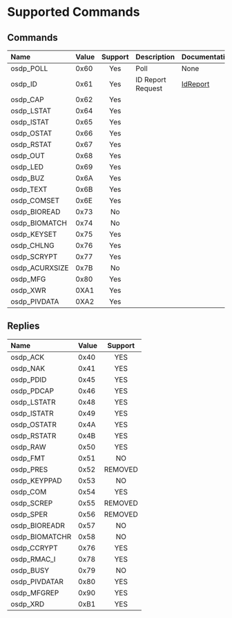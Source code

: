 # Supported Commands #

## Commands ##
| Name | Value | Support | Description | Documentation |
|:-----|:------|:-------:|:------------|:--------------|
| osdp_POLL      | 0x60 | Yes | Poll | None |
| osdp_ID        | 0x61 | Yes | ID Report Request | [IdReport](https://bytedreamer.github.io/OSDP.Net/html/html/M-OSDP.Net.ControlPanel.IdReport.htm) |
| osdp_CAP       | 0x62 | Yes | | |
| osdp_LSTAT     | 0x64 | Yes | | |
| osdp_ISTAT     | 0x65 | Yes | | |
| osdp_OSTAT     | 0x66 | Yes | | |
| osdp_RSTAT     | 0x67 | Yes | | |
| osdp_OUT       | 0x68 | Yes | | |
| osdp_LED       | 0x69 | Yes | | | 
| osdp_BUZ       | 0x6A | Yes | | |
| osdp_TEXT      | 0x6B | Yes | | |
| osdp_COMSET    | 0x6E | Yes | | |
| osdp_BIOREAD   | 0x73 | No  | | |
| osdp_BIOMATCH  | 0x74 | No  | | |
| osdp_KEYSET    | 0x75 | Yes | | |
| osdp_CHLNG     | 0x76 | Yes | | |
| osdp_SCRYPT    | 0x77 | Yes | | |
| osdp_ACURXSIZE | 0x7B | No  | | |
| osdp_MFG       | 0x80 | Yes | | |
| osdp_XWR       | 0XA1 | Yes | | |
| osdp_PIVDATA   | 0XA2 | Yes | | |

## Replies ##
| Name | Value | Support |
|:-----|:------|:-------:|
| osdp_ACK      | 0x40 | YES |
| osdp_NAK      | 0x41 | YES |
| osdp_PDID     | 0x45 | YES |
| osdp_PDCAP    | 0x46 | YES |
| osdp_LSTATR   | 0x48 | YES |
| osdp_ISTATR   | 0x49 | YES |
| osdp_OSTATR   | 0x4A | YES |
| osdp_RSTATR   | 0x4B | YES |
| osdp_RAW      | 0x50 | YES |
| osdp_FMT      | 0x51 | NO  |
| osdp_PRES     | 0x52 | REMOVED |
| osdp_KEYPPAD  | 0x53 | NO  |
| osdp_COM      | 0x54 | YES |
| osdp_SCREP    | 0x55 | REMOVED |
| osdp_SPER     | 0x56 | REMOVED |
| osdp_BIOREADR | 0x57 | NO  |
| osdp_BIOMATCHR  | 0x58 | NO |
| osdp_CCRYPT   | 0x76 | YES |
| osdp_RMAC_I   | 0x78 | YES |
| osdp_BUSY     | 0x79 | NO  |
| osdp_PIVDATAR | 0x80 | YES |
| osdp_MFGREP   | 0x90 | YES  |
| osdp_XRD      | 0xB1 | YES  |
